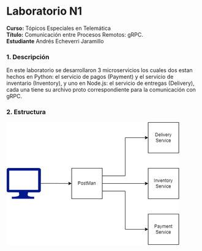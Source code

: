 # **Laboratorio N1**
**Curso:** Tópicos Especiales en Telemática <br>
**Título:** Comunicación entre Procesos Remotos: gRPC.<br>
**Estudiante** Andrés Echeverri Jaramillo<br>
### **1. Descripción**
En este laboratorio se desarrollaron 3 microservicios los cuales dos estan hechos en Python: el servicio de pagos (Payment) y el servicio de inventario (Inventory), y uno en Node.js: el servicio de entregas (Delivery), cada una tiene su archivo proto correspondiente para la comunicación con gRPC.

### **2. Estructura**
![Estructura](Estructura.png)